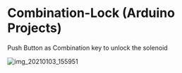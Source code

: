 # Combination-Lock (Arduino Projects)

Push Button as Combination key to unlock the solenoid 

![img_20210103_155951](https://user-images.githubusercontent.com/61658325/144042520-58933758-09cd-4ff1-9d25-8663c66cd8d0.jpeg)
